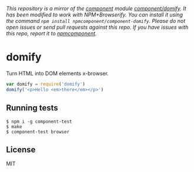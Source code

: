 *This repository is a mirror of the [component](http://component.io) module [component/domify](http://github.com/component/domify). It has been modified to work with NPM+Browserify. You can install it using the command `npm install npmcomponent/component-domify`. Please do not open issues or send pull requests against this repo. If you have issues with this repo, report it to [npmcomponent](https://github.com/airportyh/npmcomponent).*

# domify

  Turn HTML into DOM elements x-browser.

```js
var domify = require('domify')
domify('<p>Hello <em>there</em></p>')
```

## Running tests

```
$ npm i -g component-test
$ make
$ component-test browser
```

## License

  MIT
